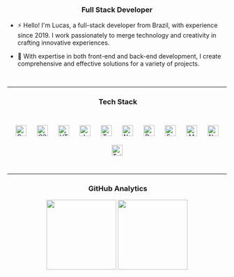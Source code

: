 ### <div align="center">Full Stack Developer</div>  

   </div>  
      
    
  - ⚡ Hello! I'm Lucas, a full-stack developer from Brazil, with experience since 2019. I work passionately to merge technology and creativity in crafting innovative experiences.  
      
    
  - 🌱 With expertise in both front-end and back-end development, I create comprehensive and effective solutions for a variety of projects.  
      
    
   <br/>  
   <hr/>

  ### <div align="center">&nbsp;Tech Stack</div>  
<div align="center"><br>
    <a href="https://reactjs.org/" target="_blank"><img style="margin: 10px" src="https://img.shields.io/badge/React-20232A?style=for-the-badge&logo=react&logoColor=61DAFB" alt="React" height="25" /></a>  
    <a href="https://www.w3schools.com/css/" target="_blank"><img style="margin: 10px" src="https://img.shields.io/badge/CSS-239120?&style=for-the-badge&logo=css3&logoColor=white" alt="CSS3" height="25" /></a>  
    <a href="https://en.wikipedia.org/wiki/HTML5" target="_blank"><img style="margin: 10px" src="https://img.shields.io/badge/HTML5-E34F26?style=for-the-badge&logo=html5&logoColor=white" alt="HTML5" height="25" /></a>  
    <a href="https://www.javascript.com/" target="_blank"><img style="margin: 10px" src="https://img.shields.io/badge/JavaScript-F7DF1E?style=for-the-badge&logo=javascript&logoColor=black" alt="JavaScript" height="25" /></a>  
    <a href="https://www.typescriptlang.org/" target="_blank"><img style="margin: 10px" src="https://img.shields.io/badge/TypeScript-007ACC?style=for-the-badge&logo=typescript&logoColor=white" alt="TypeScript" height="25" /></a>
    <a href="https://nodejs.org/" target="_blank"><img style="margin: 10px" src="https://img.shields.io/badge/Node.js-43853D?style=for-the-badge&logo=node.js&logoColor=white" alt="Node.js" height="25" /></a>  
    <a href="https://www.python.org/" target="_blank"><img style="margin: 10px" src="https://img.shields.io/badge/Python-3776AB?style=for-the-badge&logo=python&logoColor=white" alt="Python" height="25" /></a>
    <a href="https://expressjs.com/" target="_blank"><img style="margin: 10px" src="https://img.shields.io/badge/Express.js-404D59?style=for-the-badge" alt="Express.js" height="25" /></a>  
    <a href="https://www.mongodb.com/" target="_blank"><img style="margin: 10px" src="https://img.shields.io/badge/MongoDB-4EA94B?style=for-the-badge&logo=mongodb&logoColor=white" alt="MongoDB" height="25" /></a>  
    <a href="https://nextjs.org/" target="_blank"><img style="margin: 10px" src="https://img.shields.io/badge/Next.js-000000?style=for-the-badge&logo=next.js&logoColor=white" alt="Next.js" height="25" /></a>
    <a href="https://tailwindcss.com/" target="_blank"><img style="margin: 10px" src="https://img.shields.io/badge/Tailwind_CSS-38B2AC?style=for-the-badge&logo=tailwind-css&logoColor=white" alt="Tailwind CSS" height="25" /></a>
</div>

  <br>
  <hr/>
  
### <div align="center">&nbsp;GitHub Analytics</div>  
<div align="center">
<img height="160em" src="https://github-readme-stats.vercel.app/api?username=Lucaszmv&theme=dark&show_icons=true"/>
  <img height="160em" src="https://github-readme-stats.vercel.app/api/top-langs/?username=Lucaszmv&layout=compact&langs_count=7&theme=dark"/>
</div>
